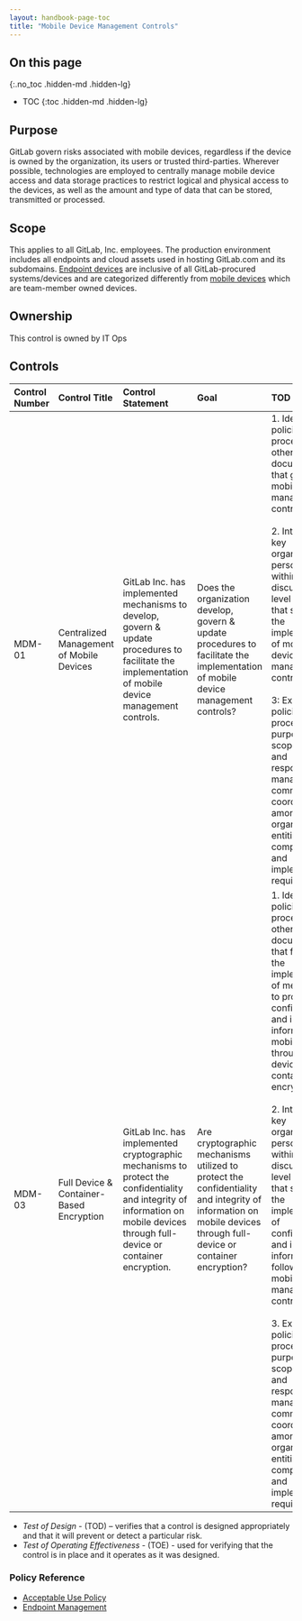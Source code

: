 ```yaml
---
layout: handbook-page-toc
title: "Mobile Device Management Controls"
---
```


## On this page
{:.no_toc .hidden-md .hidden-lg}

- TOC
{:toc .hidden-md .hidden-lg}

## Purpose
GitLab govern risks associated with mobile devices, regardless if the device is owned by the organization, its users or trusted third-parties. Wherever possible, technologies are employed to centrally manage mobile device access and data storage practices to restrict logical and physical access to the devices, as well as the amount and type of data that can be stored, transmitted or processed. 

## Scope
This applies to all GitLab, Inc. employees. The production environment includes all endpoints and cloud assets used in hosting GitLab.com and its subdomains.  [Endpoint devices](https://about.gitlab.com/handbook/business-technology/team-member-enablement/onboarding-access-requests/endpoint-management/) are inclusive of all GitLab-procured systems/devices and are categorized differently from [mobile devices](https://about.gitlab.com/handbook/security/security-assurance/security-compliance/guidance/mobile-device-management.html) which are team-member owned devices.

## Ownership
This control is owned by IT Ops

## Controls

| Control Number | Control Title | Control Statement | Goal | TOD | TOE | 
|:---------|:-------------|:------|:-----|:-----|:-----|
| MDM-01 | Centralized Management of Mobile Devices | GitLab Inc. has implemented mechanisms to develop, govern & update procedures to facilitate the implementation of mobile device management controls. | Does the organization develop, govern & update procedures to facilitate the implementation of mobile device management controls? | 1. Identify policies, procedures, or other relevant documentation that govern mobile device management controls. <br> <br> 2. Interview key organizational personnel within GitLab to discuss high level workflows that support the implementation of mobile device management controls. <br> <br> 3: Examine policies and procedures for: purpose; scope; roles and responsibilities; management commitment; coordination among organizational entities; compliance; and implementation requirements. | 1. Examine relevant documentation and configurations that support the facilitation of mobile device management controls over security software, infrastructure, architectures and they relate to mobile device management controls. | 
| MDM-03 | Full Device & Container-Based Encryption | GitLab Inc. has implemented cryptographic mechanisms to protect the confidentiality and integrity of information on mobile devices through full-device or container encryption. | Are cryptographic mechanisms utilized to protect the confidentiality and integrity of information on mobile devices through full-device or container encryption? | 1. Identify policies, procedures, or other relevant documentation that facilitate the implementation of mechanisms to protect the confidentiality and integrity of information on mobile devices through full-device or container encryption. <br> <br> 2. Interview key organizational personnel within GitLab to discuss high level workflows that support the implementation of confidentiality and integrity of information following mobile device management controls. <br> <br> 3. Examine policies and procedures for: purpose; scope; roles and responsibilities; management commitment; coordination among organizational entities; compliance; and implementation requirements. | 1. Examine relevant documentation and configurations that support the facilitation of confidentiality and integrity of information on mobile devices accessing security software, infrastructure, architectures as they relate to mobile device management controls. <br> <br> 2. Pull a population of all managed mobile devices connected to GitLab’s network. <br> <br> 3. Inspect a sample of evidence to confirm cryptographic protections have been implemented according to TOD. | 

* *Test of Design* - (TOD) – verifies that a control is designed appropriately and that it will prevent or detect a particular risk.
* *Test of Operating Effectiveness* - (TOE) - used for verifying that the control is in place and it operates as it was designed.

### Policy Reference

* [Acceptable Use Policy](https://about.gitlab.com/handbook/people-group/acceptable-use-policy/)
* [Endpoint Management](https://about.gitlab.com/handbook/business-technology/team-member-enablement/onboarding-access-requests/endpoint-management/)
